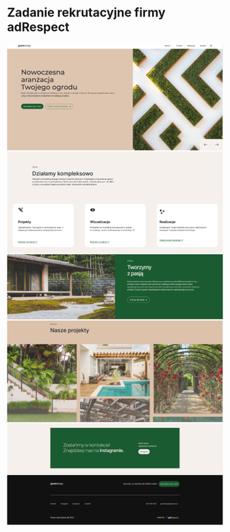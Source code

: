 # Zadanie rekrutacyjne firmy adRespect
<img src='./images/heroPage.PNG' alt='heroPage'>
<img src='./images/oferta.PNG' alt='oferta'>
<img src='./images/about.PNG' alt='o firmie'>
<img src='./images/projects.PNG' alt='projekty'>
<img src='./images/instaFooter.PNG' alt='instagram ze stopką'>